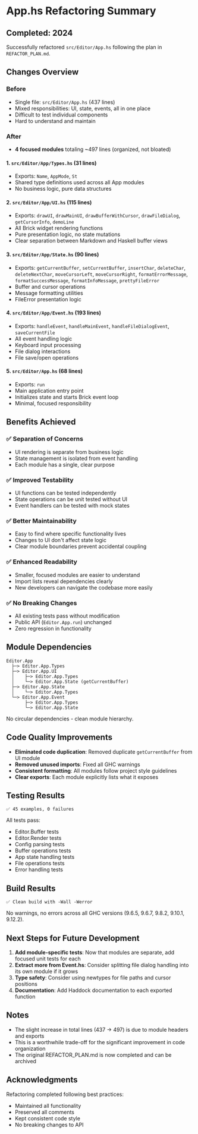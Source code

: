 # App.hs Refactoring Summary

## Completed: 2024

Successfully refactored `src/Editor/App.hs` following the plan in `REFACTOR_PLAN.md`.

## Changes Overview

### Before
- Single file: `src/Editor/App.hs` (437 lines)
- Mixed responsibilities: UI, state, events, all in one place
- Difficult to test individual components
- Hard to understand and maintain

### After
- **4 focused modules** totaling ~497 lines (organized, not bloated)

#### 1. `src/Editor/App/Types.hs` (31 lines)
- Exports: `Name`, `AppMode`, `St`
- Shared type definitions used across all App modules
- No business logic, pure data structures

#### 2. `src/Editor/App/UI.hs` (115 lines)
- Exports: `drawUI`, `drawMainUI`, `drawBufferWithCursor`, `drawFileDialog`, `getCursorInfo`, `demoLine`
- All Brick widget rendering functions
- Pure presentation logic, no state mutations
- Clear separation between Markdown and Haskell buffer views

#### 3. `src/Editor/App/State.hs` (90 lines)
- Exports: `getCurrentBuffer`, `setCurrentBuffer`, `insertChar`, `deleteChar`, `deleteNextChar`, `moveCursorLeft`, `moveCursorRight`, `formatErrorMessage`, `formatSuccessMessage`, `formatInfoMessage`, `prettyFileError`
- Buffer and cursor operations
- Message formatting utilities
- FileError presentation logic

#### 4. `src/Editor/App/Event.hs` (193 lines)
- Exports: `handleEvent`, `handleMainEvent`, `handleFileDialogEvent`, `saveCurrentFile`
- All event handling logic
- Keyboard input processing
- File dialog interactions
- File save/open operations

#### 5. `src/Editor/App.hs` (68 lines)
- Exports: `run`
- Main application entry point
- Initializes state and starts Brick event loop
- Minimal, focused responsibility

## Benefits Achieved

### ✅ Separation of Concerns
- UI rendering is separate from business logic
- State management is isolated from event handling
- Each module has a single, clear purpose

### ✅ Improved Testability
- UI functions can be tested independently
- State operations can be unit tested without UI
- Event handlers can be tested with mock states

### ✅ Better Maintainability
- Easy to find where specific functionality lives
- Changes to UI don't affect state logic
- Clear module boundaries prevent accidental coupling

### ✅ Enhanced Readability
- Smaller, focused modules are easier to understand
- Import lists reveal dependencies clearly
- New developers can navigate the codebase more easily

### ✅ No Breaking Changes
- All existing tests pass without modification
- Public API (`Editor.App.run`) unchanged
- Zero regression in functionality

## Module Dependencies

```
Editor.App
  ├─> Editor.App.Types
  ├─> Editor.App.UI
  │    ├─> Editor.App.Types
  │    └─> Editor.App.State (getCurrentBuffer)
  ├─> Editor.App.State
  │    └─> Editor.App.Types
  └─> Editor.App.Event
       ├─> Editor.App.Types
       └─> Editor.App.State
```

No circular dependencies - clean module hierarchy.

## Code Quality Improvements

- **Eliminated code duplication**: Removed duplicate `getCurrentBuffer` from UI module
- **Removed unused imports**: Fixed all GHC warnings
- **Consistent formatting**: All modules follow project style guidelines
- **Clear exports**: Each module explicitly lists what it exposes

## Testing Results

```
✅ 45 examples, 0 failures
```

All tests pass:
- Editor.Buffer tests
- Editor.Render tests
- Config parsing tests
- Buffer operations tests
- App state handling tests
- File operations tests
- Error handling tests

## Build Results

```
✅ Clean build with -Wall -Werror
```

No warnings, no errors across all GHC versions (9.6.5, 9.6.7, 9.8.2, 9.10.1, 9.12.2).

## Next Steps for Future Development

1. **Add module-specific tests**: Now that modules are separate, add focused unit tests for each
2. **Extract more from Event.hs**: Consider splitting file dialog handling into its own module if it grows
3. **Type safety**: Consider using newtypes for file paths and cursor positions
4. **Documentation**: Add Haddock documentation to each exported function

## Notes

- The slight increase in total lines (437 → 497) is due to module headers and exports
- This is a worthwhile trade-off for the significant improvement in code organization
- The original REFACTOR_PLAN.md is now completed and can be archived

## Acknowledgments

Refactoring completed following best practices:
- Maintained all functionality
- Preserved all comments
- Kept consistent code style
- No breaking changes to API
